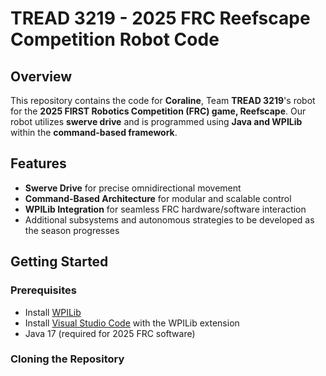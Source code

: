 # TREAD 3219 - 2025 FRC Reefscape Competition Robot Code

## Overview
This repository contains the code for **Coraline**, Team **TREAD 3219**'s robot for the **2025 FIRST Robotics Competition (FRC) game, Reefscape**. Our robot utilizes **swerve drive** and is programmed using **Java and WPILib** within the **command-based framework**.

## Features
- **Swerve Drive** for precise omnidirectional movement
- **Command-Based Architecture** for modular and scalable control
- **WPILib Integration** for seamless FRC hardware/software interaction
- Additional subsystems and autonomous strategies to be developed as the season progresses

## Getting Started
### Prerequisites
- Install [WPILib](https://docs.wpilib.org/)
- Install [Visual Studio Code](https://code.visualstudio.com/) with the WPILib extension
- Java 17 (required for 2025 FRC software)

### Cloning the Repository
